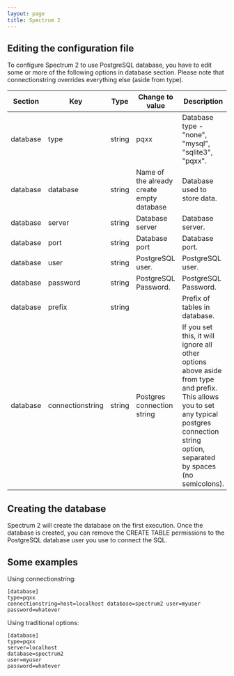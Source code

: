 ```yaml
---
layout: page
title: Spectrum 2
---
```


## Editing the configuration file

To configure Spectrum 2 to use PostgreSQL database, you have to edit some or more of the following options in database section.
Please note that connectionstring overrides everything else (aside from type).

Section | Key | Type | Change to value | Description
--------|-----|------|-----------------|------------
database| type | string | pqxx | Database type - "none", "mysql", "sqlite3", "pqxx".
database| database | string | Name of the already create empty database | Database used to store data.
database| server | string | Database server | Database server.
database| port | string | Database port | Database port.
database| user | string | PostgreSQL user. | PostgreSQL user.
database| password | string | PostgreSQL Password. | PostgreSQL Password.
database| prefix | string | | Prefix of tables in database.
database| connectionstring | string | Postgres connection string | If you set this, it will ignore all other options above aside from type and prefix.  This allows you to set any typical postgres connection string option, separated by spaces (no semicolons).

## Creating the database

Spectrum 2 will create the database on the first execution. Once the database is created, you can remove the CREATE TABLE permissions to the PostgreSQL database user you use to connect the SQL.

## Some examples

Using connectionstring:

	[database]
	type=pqxx
	connectionstring=host=localhost database=spectrum2 user=myuser password=whatever

Using traditional options:

	[database]
	type=pqxx
	server=localhost
	database=spectrum2
	user=myuser
	password=whatever
